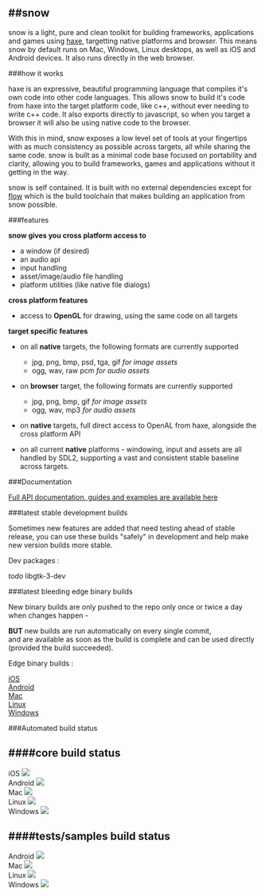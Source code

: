##snow
---

snow is a light, pure and clean toolkit for building frameworks, applications and games using [haxe](http://haxe.org), targetting native platforms and browser.
This means snow by default runs on Mac, Windows, Linux desktops, as well as iOS and Android devices. It also runs directly in the web browser.

###how it works

haxe is an expressive, beautiful programming language that compiles it's own code into other code languages.
This allows snow to build it's code from haxe into the target platform code, like c++, without ever needing to write c++ code.
It also exports directly to javascript, so when you target a browser it will also be using native code to the browser.

With this in mind, snow exposes a low level set of tools at your fingertips with as much consistency as possible across targets, all while sharing the same code.
snow is built as a minimal code base focused on portability and clarity, allowing you to build frameworks, games and applications without it getting in the way.

snow is self contained. It is built with no external dependencies except for [flow](#) which is the build toolchain that makes building an application from snow possible.

###features

**snow gives you cross platform access to**

- a window (if desired)
- an audio api
- input handling
- asset/image/audio file handling
- platform utilities (like native file dialogs)

**cross platform features**

- access to **OpenGL** for drawing, using the same code on all targets

**target specific features**

- on all **native** targets, the following formats are currently supported
    - jpg, png, bmp, psd, tga, gif _for image assets_
    - ogg, wav, raw pcm _for audio assets_

- on **browser** target, the following formats are currently supported
    - jpg, png, bmp, gif _for image assets_
    - ogg, wav, mp3 _for audio assets_

- on **native** targets, full direct access to OpenAL from haxe, alongside the cross platform API
- on all current **native** platforms - windowing, input and assets are all handled by SDL2, supporting a vast and consistent stable baseline across targets.


###Documentation

<a target="_blank" href="http://underscorediscovery.github.io/snow"> Full API documentation, guides and examples are available here </a>

###latest stable development builds

Sometimes new features are added that need testing ahead of stable release, you can use these builds "safely" in development and help make new version builds more stable.

Dev packages :

_todo_
libgtk-3-dev

###latest bleeding edge binary builds

New binary builds are only pushed to the repo only once or twice a day when changes happen -

**BUT** new builds are run automatically on every single commit,   
and are available as soon as the build is complete and can be used directly (provided the build succeeded).

Edge binary builds :

[iOS](http://build.luxeengine.com:8111//repository/downloadAll/snow_core_ios/latest.lastSuccessful)   
[Android](http://build.luxeengine.com:8111//repository/downloadAll/snow_core_android/latest.lastSuccessful)   
[Mac](http://build.luxeengine.com:8111//repository/downloadAll/snow_core_mac/latest.lastSuccessful)   
[Linux](http://build.luxeengine.com:8111//repository/downloadAll/snow_core_linux/latest.lastSuccessful)   
[Windows](http://build.luxeengine.com:8111//repository/downloadAll/snow_core_windows/latest.lastSuccessful)   

###Automated build status

####core build status
---

iOS <a target="_blank" href="http://build.luxeengine.com:8111/viewType.html?buildTypeId=snow_core_ios&guest=1">
<img src="http://build.luxeengine.com:8111/app/rest/builds/buildType:(id:snow_core_ios)/statusIcon"/>
</a>   
Android <a target="_blank" href="http://build.luxeengine.com:8111/viewType.html?buildTypeId=snow_core_android&guest=1">
<img src="http://build.luxeengine.com:8111/app/rest/builds/buildType:(id:snow_core_android)/statusIcon"/>
</a>   
Mac <a target="_blank" href="http://build.luxeengine.com:8111/viewType.html?buildTypeId=snow_core_mac&guest=1">
<img src="http://build.luxeengine.com:8111/app/rest/builds/buildType:(id:snow_core_mac)/statusIcon"/>
</a>   
Linux <a target="_blank" href="http://build.luxeengine.com:8111/viewType.html?buildTypeId=snow_core_linux&guest=1">
<img src="http://build.luxeengine.com:8111/app/rest/builds/buildType:(id:snow_core_linux)/statusIcon"/>
</a>   
Windows <a target="_blank" href="http://build.luxeengine.com:8111/viewType.html?buildTypeId=snow_core_windows&guest=1">
<img src="http://build.luxeengine.com:8111/app/rest/builds/buildType:(id:snow_core_windows)/statusIcon"/>
</a>

####tests/samples build status
---

Android <a target="_blank" href="http://build.luxeengine.com:8111/viewType.html?buildTypeId=snow_tests_android&guest=1">
<img src="http://build.luxeengine.com:8111/app/rest/builds/buildType:(id:snow_tests_android)/statusIcon"/>
</a>   
Mac <a target="_blank" href="http://build.luxeengine.com:8111/viewType.html?buildTypeId=snow_tests_mac&guest=1">
<img src="http://build.luxeengine.com:8111/app/rest/builds/buildType:(id:snow_tests_mac)/statusIcon"/>
</a>   
Linux <a target="_blank" href="http://build.luxeengine.com:8111/viewType.html?buildTypeId=snow_tests_linux&guest=1">
<img src="http://build.luxeengine.com:8111/app/rest/builds/buildType:(id:snow_tests_linux)/statusIcon"/>
</a>   
Windows <a target="_blank" href="http://build.luxeengine.com:8111/viewType.html?buildTypeId=snow_tests_windows&guest=1">
<img src="http://build.luxeengine.com:8111/app/rest/builds/buildType:(id:snow_tests_windows)/statusIcon"/>
</a>
